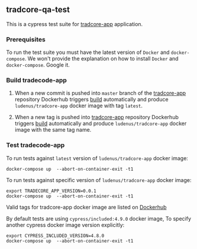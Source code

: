 ## tradcore-qa-test

This is a cypress test suite for [tradcore-app](https://github.com/ludenus/tradcore-app) application.

### Prerequisites

To run the test suite you must have the latest version of `Docker` and `docker-compose`.
We won't provide the explanation on how to install `Docker` and `docker-compose`. Google it.

### Build tradecode-app
1. When a new commit is pushed into `master` branch of the  [tradcore-app](https://github.com/ludenus/tradcore-app) repository  Dockerhub triggers [build](https://hub.docker.com/repository/docker/ludenus/tradcore-app/builds) automatically and produce `ludenus/tradcore-app` docker image  with tag `latest`.

2. When a new tag is pushed into  [tradcore-app](https://github.com/ludenus/tradcore-app) repository Dockerhub triggers [build](https://hub.docker.com/repository/docker/ludenus/tradcore-app/builds) automatically and produce `ludenus/tradcore-app` docker image with the same tag name.

### Test tradecode-app

To run tests against `latest` version of  `ludenus/tradcore-app` docker image:
```
docker-compose up  --abort-on-container-exit -t1
```
To run tests against specific version of  `ludenus/tradcore-app` docker image:
```
export TRADECORE_APP_VERSION=0.0.1
docker-compose up  --abort-on-container-exit -t1
```
Valid tags for tradcore-app docker image are listed on [Dockerhub](https://hub.docker.com/repository/docker/ludenus/tradcore-app)

By default tests are using `cypress/included:4.9.0` docker image,
To specify another cypress docker image version explicitly:
```
export CYPRESS_INCLUDED_VERSION=4.8.0
docker-compose up  --abort-on-container-exit -t1
```